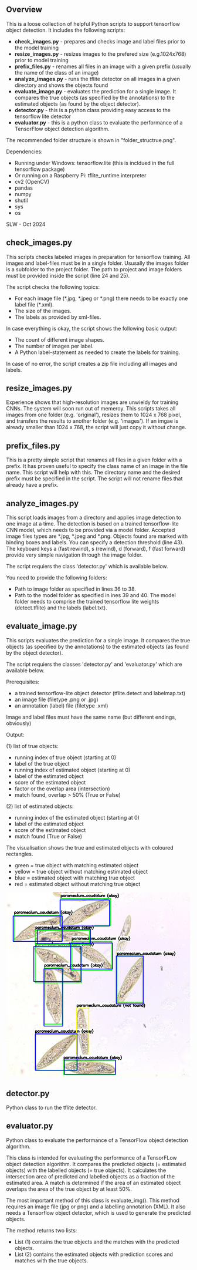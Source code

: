 <h2><b>Overview</b></h2> 
<p>This is a loose collection of helpful Python scripts to support tensorflow object detection.
  It includes the following scripts:</p>
<ul style="list-style-type:square;">
  <li><b>check_images.py</b> - prepares and checks image and label files prior to the model training</li>
  <li><b>resize_images.py</b> - resizes images to the prefered size (e.g.1024x768) prior to model training</li>
  <li><b>prefix_files.py</b> - renames all files in an image with a given prefix (usually the name of the class of an image)</li>
  <li><b>analyze_images.py</b> - runs the tflite detector on all images in a given directory and shows the objects found</li>
  <li><b>evaluate_image.py</b> - evaluates the prediction for a single image. It compares the true objects (as specified by the annotations) to the estimated objects (as found by the object detector).</li>
  <li><b>detector.py</b> - this is a python class providing easy access to the tensorflow lite detector</li>
  <li><b>evaluator.py</b> - this is a python class to evaluate the performance of a TensorFlow object detection algorithm.</li>
</ul>
<p>The recommended folder structure is shown in "folder_structrue.png".</p>
<p>Dependencies:</p>
<ul style="list-style-type:square;">
  <li>Running under Windows: tensorflow.lite (this is incldued in the full tensorflow package)</li>
  <li>Or running on a Raspberry Pi: tflite_runtime.interpreter</li>
  <li>cv2 (OpenCV)</li>
  <li>pandas</li>
  <li>numpy</li>
  <li>shutil</li>
  <li>sys</li>
  <li>os</li>
</ul>
<p>SLW - Oct 2024</p>

<h2><b>check_images.py</b></h2> 
<p>This scripts checks labeled images in preparation for tensorflow training. 
  All images and label-files must be in a single folder. Ususally the images folder is a subfolder to the project folder.
The path to project and image folders must be provided inside the script (line 24 and 25).</p> 
<p>The script checks the following topics:</p>
<ul style="list-style-type:square;">
  <li>For each image file (*.jpg, *.jpeg or *.png) there needs to be exactly one label file (*.xml).</li>
  <li>The size of the images.</li>
  <li>The labels as provided by xml-files.</li> 
</ul>
<p>In case everything is okay, the script shows the following basic output:</p>
<ul style="list-style-type:square;">
  <li>The count of different image shapes.</li>
  <li>The number of images per label.</li>
  <li>A Python label-statement as needed to create the labels for training.</li>
</ul>
<p>In case of no error, the script creates a zip file including all images and labels.</p>

<h2><b>resize_images.py</b></h2> 
<p>Experience shows that high-resolution images are unwieldy for training CNNs. The system will soon run out of memeroy. 
  This scripts takes all images from one folder (e.g. 'original'), resizes them to 1024 x 768 pixel,
and transfers the results to another folder (e.g. 'images'). If an imgae is already smaller than 1024 x 768, the script will just copy it without change. </p> 

<h2><b>prefix_files.py</b></h2> 
<p>This is a pretty simple script that renames all files in a given folder with a prefix. 
  It has proven useful to specify the class name of an image in the file name. This script will help with this.
  The directory name and the desired prefix must be specified in the script.
  The script will not rename files that already have a prefix.
  </p>

<h2><b>analyze_images.py</b></h2> 
<p>This script loads images from a directory and applies image detection to one image at a time. 
  The detection is based on a trained tensorflow-lite CNN model, which needs to be provided via a model folder.
  Accepted image files types are *.jpg, *.jpeg and *.png. 
  Objects found are marked with binding boxes and labels. You can specify a detection threshold (line 43). 
  The keyboard keys a (fast rewind), s (rewind), d (forward), f (fast forward) provide very simple navigation through the image folder. </p>
  <p>The script requiers the class 'detector.py' which is available below.</p>
<p>You need to provide the following folders:</p>
<ul style="list-style-type:square;">
  <li>Path to image folder as specified in lines 36 to 38.</li>
  <li>Path to the model folder as specified in ines 39 and 40. The model folder needs to comprise the trained tensorflow lite weights (detect.tflite) and the labels (label.txt).</li>
</ul>

<h2><b>evaluate_image.py</b></h2> 
<p>This scripts evaluates the prediction for a single image. It compares the true objects (as
specified by the annotations) to the estimated objects (as found by the object detector).</p>
<p>The script requiers the classes 'detector.py' and 'evaluator.py' which are available below.</p>
<p>Prerequisites:</p>
<ul style="list-style-type:square;">
  <li>a trained tensorflow-lite object detector (tflite.detect and labelmap.txt)</li>
  <li>an image file (filetype .png or .jpg)</li>
  <li>an annotation (label) file (filetype .xml)</li>
</ul>
<p>Image and label files must have the same name (but different endings, obviously)</p>
<p>Output:</p>
<p>(1) list of true objects:</p>
<ul style="list-style-type:square;">
    <li>running index of true object (starting at 0)</li>
    <li>label of the true object</li>
    <li>running index of estimated object (starting at 0)</li>
    <li>label of the estimated object</li>
    <li>score of the estimated object</li>
    <li>factor or the overlap area (intersection)</li>
    <li>match found, overlap > 50% (True or False)</li>
</ul>
<p>(2) list of estimated objects:</p>
<ul style="list-style-type:square;">
    <li>running index of the estimated object (starting at 0)</li>
    <li>label of the estimated object</li>
    <li>score of the estimated object</li>
    <li>match found (True or False)</li>
</ul>
<p>The visualisation shows the true and estimated objects with coloured rectangles.</p>
<ul style="list-style-type:square;">
  <li>green = true object with matching estimated object</li>
  <li>yellow = true object without matching estimated object</li>
  <li>blue = estimated object with matching true object</li>
  <li>red = estimated object without matching true object</li>
</ul>
<p align="center">
  <img src="evaluate_example_paramecium.png" width="500" title="Visualization with 'evaluate_image.py'">
</p>
  
<h2><b>detector.py</b></h2> 
<p>Python class to run the tflite detector.</p>

<h2><b>evaluator.py</b></h2> 
<p>Python class to evaluate the performance of a TensorFlow object detection algorithm.</p>
<p>This class is intended for evaluating the performance of a TensorFLow object detection algorithm.
It compares the predicted objects (= estimated objects) with the labelled objects (= true objects). 
It calculates the intersection area of predicted and labelled objects as a fraction of the estimated area.
A match is determined if the area of an estimated object overlaps the area of the true object by at least 50%.</p>
<p>The most important method of this class is evaluate_img().
This method requires an image file (jpg or png) and a labelling annotation (XML).
It also needs a Tensorflow object detector, which is used to generate the predicted objects.</p>
<p>The method returns two lists:</p>
<ul style="list-style-type:square;">
<li>List (1) contains the true objects and the matches with the predicted objects.</li>
<li>List (2) contains the estimated objects with prediction scores and matches with the true objects.</li>

